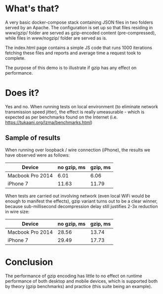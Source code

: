 What's that?
============

A very basic docker-compose stack containing JSON files in two folders served by an Apache. The configuration is set up so that files residing in www/gzip/ folder are served as gzip-encoded content (pre-compressed), while files in www/nogzip/ folder are served as is.

The index.html page contains a simple JS code that runs 1000 iterations fetching these files and reports and average time a request took to complete.

The purpose of this demo is to illustrate if gzip has any effect on performance.

Does it?
========

Yes and no. When running tests on local environment (to eliminate network transmission speed jitter), the effect is really umeasurable - which is expected as per benchmarks found on the Internet (i.e. https://tukaani.org/lzma/benchmarks.html)

Sample of results
--------------------------------------------------------
When running over loopback / wire connection (iPhone), the results we have observed were as follows:

| Device           | no gzip, ms | gzip, ms |
|------------------|-------------|----------|
| Macbook Pro 2014 | 6.01        | 6.06     |
| iPhone 7         | 11.63       | 11.79    |

When tests are carried out involving network (even local WiFi would be enough to manifest the effects), gzip variant turns out to be a clear winner, because sub-millisecond decompression delay still justifies 2-3x reduction in wire size:

| Device           | no gzip, ms | gzip, ms |
|------------------|-------------|----------|
| Macbook Pro 2014 | 28.56       | 13.74    |
| iPhone 7         | 29.49       | 17.73    |

Conclusion
==========

The performance of gzip encoding has little to no effect on runtime performance of both desktop and mobile devices, which is supported both by theory (gzip benchmarks) and practice (this suite being an example).